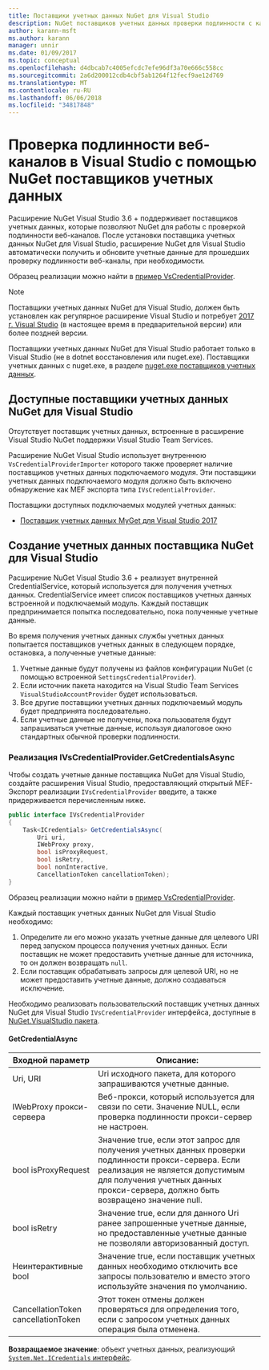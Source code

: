 ```yaml
---
title: Поставщики учетных данных NuGet для Visual Studio
description: NuGet поставщиков учетных данных проверки подлинности с каналами, реализовав интерфейс IVsCredentialProvider в расширение Visual Studio.
author: karann-msft
ms.author: karann
manager: unnir
ms.date: 01/09/2017
ms.topic: conceptual
ms.openlocfilehash: d4dbcab7c4005efcdc7efe96df3a70e666c558cc
ms.sourcegitcommit: 2a6d200012cdb4cbf5ab1264f12fecf9ae12d769
ms.translationtype: MT
ms.contentlocale: ru-RU
ms.lasthandoff: 06/06/2018
ms.locfileid: "34817848"
---
```

# <a name="authenticating-feeds-in-visual-studio-with-nuget-credential-providers"></a>Проверка подлинности веб-каналов в Visual Studio с помощью NuGet поставщиков учетных данных

Расширение NuGet Visual Studio 3.6 + поддерживает поставщиков учетных данных, которые позволяют NuGet для работы с проверкой подлинности веб-каналов.
После установки поставщика учетных данных NuGet для Visual Studio, расширение NuGet для Visual Studio автоматически получить и обновите учетные данные для прошедших проверку подлинности веб-каналы, при необходимости.

Образец реализации можно найти в [пример VsCredentialProvider](https://github.com/NuGet/Samples/tree/master/VsCredentialProvider).

> [!Note]
> Поставщики учетных данных NuGet для Visual Studio, должен быть установлен как регулярное расширение Visual Studio и потребует [2017 г. Visual Studio](https://aka.ms/vs/15/preview/vs_enterprise) (в настоящее время в предварительной версии) или более поздней версии.
>
> Поставщики учетных данных NuGet для Visual Studio работает только в Visual Studio (не в dotnet восстановления или nuget.exe). Поставщики учетных данных с nuget.exe, в разделе [nuget.exe поставщиков учетных данных](nuget-exe-Credential-providers.md).

## <a name="available-nuget-credential-providers-for-visual-studio"></a>Доступные поставщики учетных данных NuGet для Visual Studio

Отсутствует поставщик учетных данных, встроенные в расширение Visual Studio NuGet поддержки Visual Studio Team Services.

Расширение NuGet Visual Studio использует внутреннюю `VsCredentialProviderImporter` которого также проверяет наличие поставщиков учетных данных подключаемого модуля. Эти поставщики учетных данных подключаемого модуля должно быть включено обнаружение как MEF экспорта типа `IVsCredentialProvider`.

Поставщики доступных подключаемых модулей учетных данных:

- [Поставщик учетных данных MyGet для Visual Studio 2017](http://docs.myget.org/docs/reference/credential-provider-for-visual-studio)

## <a name="creating-a-nuget-credential-provider-for-visual-studio"></a>Создание учетных данных поставщика NuGet для Visual Studio

Расширение NuGet Visual Studio 3.6 + реализует внутренней CredentialService, который используется для получения учетных данных. CredentialService имеет список поставщиков учетных данных встроенной и подключаемый модуль. Каждый поставщик предпринимается попытка последовательно, пока полученные учетные данные.

Во время получения учетных данных службы учетных данных попытается поставщиков учетных данных в следующем порядке, остановка, а полученные учетные данные:

1. Учетные данные будут получены из файлов конфигурации NuGet (с помощью встроенной `SettingsCredentialProvider`).
1. Если источник пакета находится на Visual Studio Team Services `VisualStudioAccountProvider` будет использоваться.
1. Все другие поставщики учетных данных подключаемый модуль будет предпринята последовательно.
1. Если учетные данные не получены, пока пользователя будут запрашиваться учетные данные, используя диалоговое окно стандартных обычной проверки подлинности.

### <a name="implementing-ivscredentialprovidergetcredentialsasync"></a>Реализация IVsCredentialProvider.GetCredentialsAsync

Чтобы создать учетные данные поставщика NuGet для Visual Studio, создайте расширения Visual Studio, предоставляющий открытый MEF-Экспорт реализации `IVsCredentialProvider` введите, а также придерживается перечисленным ниже.

```cs
public interface IVsCredentialProvider
{
    Task<ICredentials> GetCredentialsAsync(
        Uri uri,
        IWebProxy proxy,
        bool isProxyRequest,
        bool isRetry,
        bool nonInteractive,
        CancellationToken cancellationToken);
}
```

Образец реализации можно найти в [пример VsCredentialProvider](https://github.com/NuGet/Samples/tree/master/VsCredentialProvider).

Каждый поставщик учетных данных NuGet для Visual Studio необходимо:

1. Определите ли его можно указать учетные данные для целевого URI перед запуском процесса получения учетных данных. Если поставщик не может предоставить учетные данные для источника, то он должен возвращать `null`.
1. Если поставщик обрабатывать запросы для целевой URI, но не может предоставить учетные данные, должно создаваться исключение.

Необходимо реализовать пользовательский поставщик учетных данных NuGet для Visual Studio `IVsCredentialProvider` интерфейса, доступные в [NuGet.VisualStudio пакета](https://www.nuget.org/packages/NuGet.VisualStudio/).

#### <a name="getcredentialasync"></a>GetCredentialAsync

| Входной параметр |Описание:|
| ----------------|-----------|
| Uri, URI | Uri исходного пакета, для которого запрашиваются учетные данные.|
| IWebProxy прокси-сервера | Веб-прокси, который используется для связи по сети. Значение NULL, если проверка подлинности прокси-сервер не настроен. |
| bool isProxyRequest | Значение true, если этот запрос для получения учетных данных проверки подлинности прокси-сервера. Если реализация не является допустимым для получения учетных данных прокси-сервера, должно быть возвращено значение null. |
| bool isRetry | Значение true, если для данного Uri ранее запрошенные учетные данные, но предоставленные учетные данные не позволяли авторизованный доступ. |
| Неинтерактивные bool | Значение true, если поставщик учетных данных необходимо отключить все запросы пользователю и вместо этого используйте значения по умолчанию. |
| CancellationToken cancellationToken | Этот токен отмены должен проверяться для определения того, если с запросом учетных данных операция была отменена. |

**Возвращаемое значение**: объект учетных данных, реализующий [ `System.Net.ICredentials` интерфейс](/dotnet/api/system.net.icredentials?view=netstandard-2.0).
